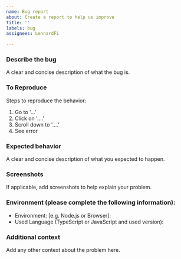 ```yaml
---
name: Bug report
about: Create a report to help us improve
title: ''
labels: bug
assignees: LennardFi

---
```


### Describe the bug

A clear and concise description of what the bug is.

### To Reproduce

Steps to reproduce the behavior:

1. Go to '...'
2. Click on '....'
3. Scroll down to '....'
4. See error

### Expected behavior

A clear and concise description of what you expected to happen.

### Screenshots

If applicable, add screenshots to help explain your problem.

### Environment (please complete the following information):

 - Environment: [e.g. Node.js or Browser]: 
 - Used Language (TypeScript or JavaScript and used version): 

### Additional context

Add any other context about the problem here.
